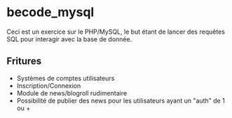 # becode_mysql

Ceci est un exercice sur le PHP/MySQL, le but étant de lancer des requêtes SQL pour interagir avec la base de donnée. 

## Fritures

* Systèmes de comptes utilisateurs
* Inscription/Connexion
* Module de news/blogroll rudimentaire
* Possibilité de publier des news pour les utilisateurs ayant un "auth" de 1 ou +